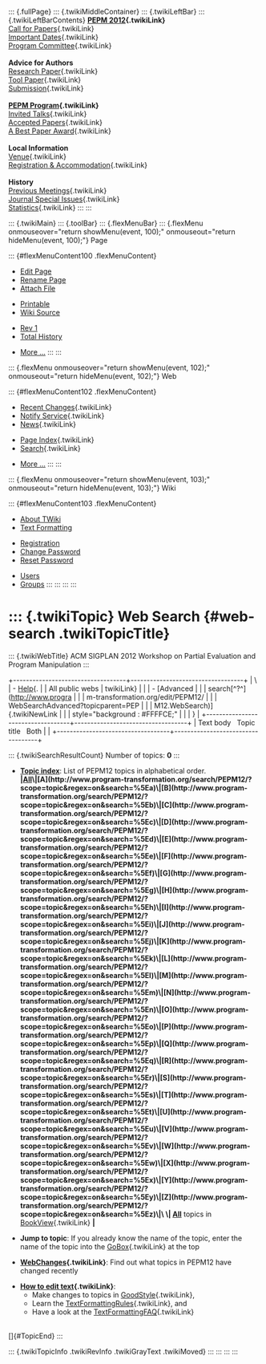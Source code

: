 ::: {.fullPage}
::: {.twikiMiddleContainer}
::: {.twikiLeftBar}
::: {.twikiLeftBarContents}
**[PEPM 2012](WebHome){.twikiLink}**\
[Call for Papers](CallForPapers){.twikiLink}\
[Important Dates](ImportantDates){.twikiLink}\
[Program Committee](ProgramCommittee){.twikiLink}\
\
**Advice for Authors**\
[Research Paper](ResearchPaperAdvice){.twikiLink}\
[Tool Paper](ToolPaperAdvice){.twikiLink}\
[Submission](PaperSubmission){.twikiLink}\
\
**[PEPM Program](Program){.twikiLink}**\
[Invited Talks](InvitedTalks){.twikiLink}\
[Accepted Papers](AcceptedPapers){.twikiLink}\
[A Best Paper Award](ABestPaperAward){.twikiLink}\
\
**Local Information**\
[Venue](WorkshopVenue){.twikiLink}\
[Registration & Accommodation](RegistrationAndAccomodation){.twikiLink}\
\
**History**\
[Previous Meetings](PreviousMeetings){.twikiLink}\
[Journal Special Issues](SpecialIssues){.twikiLink}\
[Statistics](HistoricalStatistics){.twikiLink}
:::
:::

::: {.twikiMain}
::: {.toolBar}
::: {.flexMenuBar}
::: {.flexMenu onmouseover="return showMenu(event, 100);" onmouseout="return hideMenu(event, 100);"}
Page

::: {#flexMenuContent100 .flexMenuContent}
-   [Edit
    Page](http://www.program-transformation.org/edit/PEPM12/WebSearch?t=1536827677)
-   [Rename
    Page](http://www.program-transformation.org/rename/PEPM12/WebSearch)
-   [Attach
    File](http://www.program-transformation.org/attach/PEPM12/WebSearch)

<!-- -->

-   [Printable](http://www.program-transformation.org/view/PEPM12/WebSearch?skin=print.pattern)
-   [Wiki
    Source](http://www.program-transformation.org/view/PEPM12/WebSearch?skin=text&raw=on&contenttype=text/plain)

<!-- -->

-   [Rev
    1](http://www.program-transformation.org/view/PEPM12/WebSearch?rev=1.1)
-   [Total
    History](http://www.program-transformation.org/rdiff/PEPM12/WebSearch)

<!-- -->

-   [More
    \...](http://www.program-transformation.org/oops/PEPM12/WebSearch?template=oopsmore&param1=1.1&param2=1.1)
:::
:::

::: {.flexMenu onmouseover="return showMenu(event, 102);" onmouseout="return hideMenu(event, 102);"}
Web

::: {#flexMenuContent102 .flexMenuContent}
-   [Recent Changes](WebChanges){.twikiLink}
-   [Notify Service](WebNotify){.twikiLink}
-   [News](WebNews){.twikiLink}

<!-- -->

-   [Page Index](WebIndex){.twikiLink}
-   [Search](WebSearch){.twikiLink}

<!-- -->

-   [More
    \...](http://www.program-transformation.org/oops/PEPM12/WebSearch?template=oopsmore&param1=1.1&param2=1.1)
:::
:::

::: {.flexMenu onmouseover="return showMenu(event, 103);" onmouseout="return hideMenu(event, 103);"}
Wiki

::: {#flexMenuContent103 .flexMenuContent}
-   [About
    TWiki](http://www.program-transformation.org/view/TWiki/WebHome)
-   [Text
    Formatting](http://www.program-transformation.org/view/TWiki/TextFormattingRules)

<!-- -->

-   [Registration](http://www.program-transformation.org/view/TWiki/TWikiRegistration)
-   [Change
    Password](http://www.program-transformation.org/view/TWiki/ChangePassword)
-   [Reset
    Password](http://www.program-transformation.org/view/TWiki/ResetPassword)

<!-- -->

-   [Users](http://www.program-transformation.org/view/Main/TWikiUsers)
-   [Groups](http://www.program-transformation.org/view/Main/TWikiGroups)
:::
:::
:::
:::

::: {.twikiTopic}
Web Search {#web-search .twikiTopicTitle}
==========

::: {.twikiWebTitle}
ACM SIGPLAN 2012 Workshop on Partial Evaluation and Program Manipulation
:::

+-----------------------------------+-----------------------------------+
| \                                 | -   [Help](../TWiki/SearchHelp){. |
| All public webs                   | twikiLink}                        |
|                                   | -   [Advanced                     |
|                                   |     search[^?^](http://www.progra |
|                                   | m-transformation.org/edit/PEPM12/ |
|                                   | WebSearchAdvanced?topicparent=PEP |
|                                   | M12.WebSearch)]{.twikiNewLink     |
|                                   |     style="background : #FFFFCE;" |
|                                   | }                                 |
+-----------------------------------+-----------------------------------+
| Text body   Topic title   Both    |                                   |
+-----------------------------------+-----------------------------------+

::: {.twikiSearchResultCount}
Number of topics: **0**
:::

-   **[Topic
    index](http://www.program-transformation.org/search/PEPM12/?scope=topic&regex=on&search=\.*)**:
    List of PEPM12 topics in alphabetical order.\
    **\|[All](http://www.program-transformation.org/search/PEPM12/?scope=topic&regex=on&search=\.*)\|[A](http://www.program-transformation.org/search/PEPM12/?scope=topic&regex=on&search=%5Ea)\|[B](http://www.program-transformation.org/search/PEPM12/?scope=topic&regex=on&search=%5Eb)\|[C](http://www.program-transformation.org/search/PEPM12/?scope=topic&regex=on&search=%5Ec)\|[D](http://www.program-transformation.org/search/PEPM12/?scope=topic&regex=on&search=%5Ed)\|[E](http://www.program-transformation.org/search/PEPM12/?scope=topic&regex=on&search=%5Ee)\|[F](http://www.program-transformation.org/search/PEPM12/?scope=topic&regex=on&search=%5Ef)\|[G](http://www.program-transformation.org/search/PEPM12/?scope=topic&regex=on&search=%5Eg)\|[H](http://www.program-transformation.org/search/PEPM12/?scope=topic&regex=on&search=%5Eh)\|[I](http://www.program-transformation.org/search/PEPM12/?scope=topic&regex=on&search=%5Ei)\|[J](http://www.program-transformation.org/search/PEPM12/?scope=topic&regex=on&search=%5Ej)\|[K](http://www.program-transformation.org/search/PEPM12/?scope=topic&regex=on&search=%5Ek)\|[L](http://www.program-transformation.org/search/PEPM12/?scope=topic&regex=on&search=%5El)\|[M](http://www.program-transformation.org/search/PEPM12/?scope=topic&regex=on&search=%5Em)\|[N](http://www.program-transformation.org/search/PEPM12/?scope=topic&regex=on&search=%5En)\|[O](http://www.program-transformation.org/search/PEPM12/?scope=topic&regex=on&search=%5Eo)\|[P](http://www.program-transformation.org/search/PEPM12/?scope=topic&regex=on&search=%5Ep)\|[Q](http://www.program-transformation.org/search/PEPM12/?scope=topic&regex=on&search=%5Eq)\|[R](http://www.program-transformation.org/search/PEPM12/?scope=topic&regex=on&search=%5Er)\|[S](http://www.program-transformation.org/search/PEPM12/?scope=topic&regex=on&search=%5Es)\|[T](http://www.program-transformation.org/search/PEPM12/?scope=topic&regex=on&search=%5Et)\|[U](http://www.program-transformation.org/search/PEPM12/?scope=topic&regex=on&search=%5Eu)\|[V](http://www.program-transformation.org/search/PEPM12/?scope=topic&regex=on&search=%5Ev)\|[W](http://www.program-transformation.org/search/PEPM12/?scope=topic&regex=on&search=%5Ew)\|[X](http://www.program-transformation.org/search/PEPM12/?scope=topic&regex=on&search=%5Ex)\|[Y](http://www.program-transformation.org/search/PEPM12/?scope=topic&regex=on&search=%5Ey)\|[Z](http://www.program-transformation.org/search/PEPM12/?scope=topic&regex=on&search=%5Ez)\|\
    \|
    [All](http://www.program-transformation.org/search/PEPM12/?scope=topic&regex=on&bookview=on&search=\.*)**
    topics in [BookView](../TWiki/BookView){.twikiLink} **\|**

<!-- -->

-   **Jump to topic**: If you already know the name of the topic, enter
    the name of the topic into the [GoBox](../TWiki/GoBox){.twikiLink}
    at the top

<!-- -->

-   **[WebChanges](../TWiki/WebChanges){.twikiLink}**: Find out what
    topics in PEPM12 have changed recently

<!-- -->

-   **[How to edit text](../TWiki/GoodStyle){.twikiLink}**:
    -   Make changes to topics in
        [GoodStyle](../TWiki/GoodStyle){.twikiLink},
    -   Learn the
        [TextFormattingRules](../TWiki/TextFormattingRules){.twikiLink},
        and
    -   Have a look at the
        [TextFormattingFAQ](../TWiki/TextFormattingFAQ){.twikiLink}

\
[]{#TopicEnd}
:::

::: {.twikiTopicInfo .twikiRevInfo .twikiGrayText .twikiMoved}
:::
:::
:::
:::
